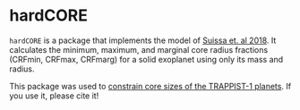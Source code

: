 # hardCORE
`hardCORE` is a package that implements the model of [Suissa et. al 2018](https://ui.adsabs.harvard.edu/abs/2018MNRAS.476.2613S/abstract). It calculates the minimum, maximum, and marginal core radius fractions (CRFmin, CRFmax, CRFmarg) for a solid exoplanet using only its mass and radius.

This package was used to [constrain core sizes of the TRAPPIST-1 planets](https://ui.adsabs.harvard.edu/abs/2018RNAAS...2...31S/abstract).
If you use it, please cite it! 
